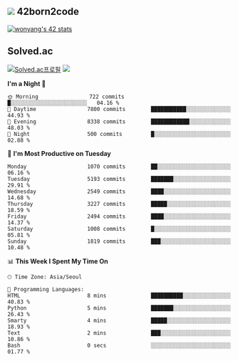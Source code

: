 
## <img src="https://img.shields.io/badge/-000000?style=flat&logo=42&logoColor=white"> 42born2code
<!--[![wonyang's 42 stats](https://badge42.vercel.app/api/v2/cl5nhe5b6007809kydha7ht42/stats?cursusId=21&coalitionId=88)](https://profile.intra.42.fr/users/wonyang)-->

[![wonyang's 42 stats](https://badge.mediaplus.ma/starryblue/wonyang?1337Badge=off&UM6P=off)](https://github.com/oakoudad/badge42)

## Solved.ac
[![Solved.ac프로필](http://mazassumnida.wtf/api/v2/generate_badge?boj=bennyws)](https://solved.ac/bennyws)
<a href="https://solved.ac/bennyws"><img src="http://mazandi.herokuapp.com/api?handle=bennyws&theme=cold"/></a>

<!--START_SECTION:waka-->
**I'm a Night 🦉** 

```text
🌞 Morning                722 commits         █░░░░░░░░░░░░░░░░░░░░░░░░   04.16 % 
🌆 Daytime                7800 commits        ███████████░░░░░░░░░░░░░░   44.93 % 
🌃 Evening                8338 commits        ████████████░░░░░░░░░░░░░   48.03 % 
🌙 Night                  500 commits         █░░░░░░░░░░░░░░░░░░░░░░░░   02.88 % 
```
📅 **I'm Most Productive on Tuesday** 

```text
Monday                   1070 commits        ██░░░░░░░░░░░░░░░░░░░░░░░   06.16 % 
Tuesday                  5193 commits        ███████░░░░░░░░░░░░░░░░░░   29.91 % 
Wednesday                2549 commits        ████░░░░░░░░░░░░░░░░░░░░░   14.68 % 
Thursday                 3227 commits        █████░░░░░░░░░░░░░░░░░░░░   18.59 % 
Friday                   2494 commits        ████░░░░░░░░░░░░░░░░░░░░░   14.37 % 
Saturday                 1008 commits        █░░░░░░░░░░░░░░░░░░░░░░░░   05.81 % 
Sunday                   1819 commits        ███░░░░░░░░░░░░░░░░░░░░░░   10.48 % 
```


📊 **This Week I Spent My Time On** 

```text
🕑︎ Time Zone: Asia/Seoul

💬 Programming Languages: 
HTML                     8 mins              ██████████░░░░░░░░░░░░░░░   40.83 % 
Python                   5 mins              ███████░░░░░░░░░░░░░░░░░░   26.43 % 
Smarty                   4 mins              █████░░░░░░░░░░░░░░░░░░░░   18.93 % 
Text                     2 mins              ███░░░░░░░░░░░░░░░░░░░░░░   10.86 % 
Bash                     0 secs              ░░░░░░░░░░░░░░░░░░░░░░░░░   01.77 % 
```


<!--END_SECTION:waka-->
